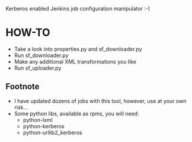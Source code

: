 Kerberos enabled Jenkins job configuration manipulator :-)

HOW-TO
======
 * Take a look into properties.py and sf_downloader.py
 * Run sf_downloader.py
 * Make any additional XML transformations you like
 * Run sf_uploader.py
 
Footnote
--------
 * I have updated dozens of jobs with this tool, however, use at your own risk...
 * Some python libs, available as rpms, you will need:
   * python-lxml
   * python-kerberos
   * python-urllib2_kerberos

